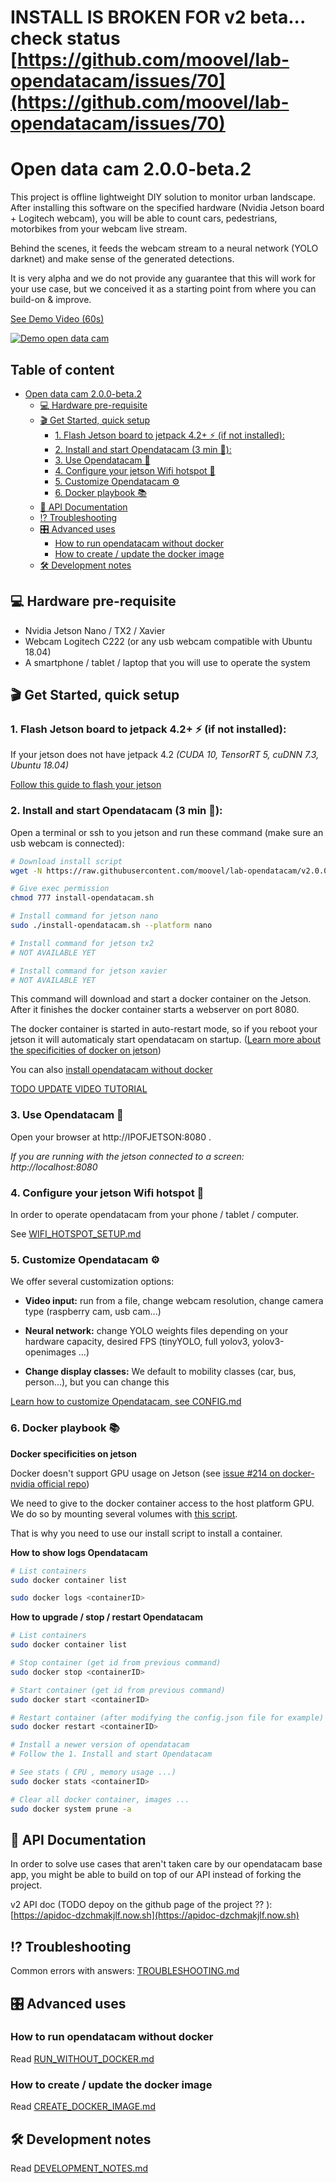 # INSTALL IS BROKEN FOR v2 beta... check status [https://github.com/moovel/lab-opendatacam/issues/70](https://github.com/moovel/lab-opendatacam/issues/70)

# Open data cam 2.0.0-beta.2

This project is offline lightweight DIY solution to monitor urban landscape. After installing this software on the specified hardware (Nvidia Jetson board + Logitech webcam), you will be able to count cars, pedestrians, motorbikes from your webcam live stream.

Behind the scenes, it feeds the webcam stream to a neural network (YOLO darknet) and make sense of the generated detections.

It is very alpha and we do not provide any guarantee that this will work for your use case, but we conceived it as a starting point from where you can build-on & improve.

[See Demo Video (60s)](https://www.youtube.com/watch?v=NwXrXHHGSgk)

[![Demo open data cam](https://img.youtube.com/vi/A-TvSjAU1pk/0.jpg)](https://www.youtube.com/watch?v=A-TvSjAU1pk)

## Table of content

- [Open data cam 2.0.0-beta.2](#open-data-cam-200-beta2)
  * [💻 Hardware pre-requisite](#-hardware-pre-requisite)
  * [🎬 Get Started, quick setup](#-get-started-quick-setup)
    + [1. Flash Jetson board to jetpack 4.2+ ⚡️ ️(if not installed)️:](#1-flash-jetson-board-to-jetpack-42-️-️if-not-installed️)
    + [2. Install and start Opendatacam (3 min 🚀):](#2-install-and-start-opendatacam-3-min-)
    + [3. Use Opendatacam 🖖](#3-use-opendatacam-)
    + [4. Configure your jetson Wifi hotspot 📲](#4-configure-your-jetson-wifi-hotspot-)
    + [5. Customize Opendatacam ️️⚙️](#5-customize-opendatacam-)
    + [6. Docker playbook ️📚](#6-docker-playbook-)
  * [🔌 API Documentation](#-api-documentation)
  * [⁉️ Troubleshooting](#-troubleshooting)
  * [🎛 Advanced uses](#-advanced-uses)
    + [How to run opendatacam without docker](#how-to-run-opendatacam-without-docker)
    + [How to create / update the docker image](#how-to-create--update-the-docker-image)
  * [🛠 Development notes](#-development-notes)

## 💻 Hardware pre-requisite

- Nvidia Jetson Nano / TX2 / Xavier
- Webcam Logitech C222 (or any usb webcam compatible with Ubuntu 18.04)
- A smartphone / tablet / laptop that you will use to operate the system

## 🎬 Get Started, quick setup

### 1. Flash Jetson board to jetpack 4.2+ ⚡️ ️(if not installed)️:

If your jetson does not have jetpack 4.2 *(CUDA 10, TensorRT 5, cuDNN 7.3, Ubuntu 18.04)*

[Follow this guide to flash your jetson](https://github.com/moovel/lab-opendatacam/blob/v2/doc/FLASH_JETSON.md)


### 2. Install and start Opendatacam (3 min 🚀):

Open a terminal or ssh to you jetson and run these command (make sure an usb webcam is connected):

```bash
# Download install script
wget -N https://raw.githubusercontent.com/moovel/lab-opendatacam/v2.0.0-beta.2/docker/run-jetson/install-opendatacam.sh

# Give exec permission
chmod 777 install-opendatacam.sh

# Install command for jetson nano
sudo ./install-opendatacam.sh --platform nano

# Install command for jetson tx2
# NOT AVAILABLE YET

# Install command for jetson xavier
# NOT AVAILABLE YET
```

This command will download and start a docker container on the Jetson. After it finishes the docker container starts a webserver on port 8080.

The docker container is started in auto-restart mode, so if you reboot your jetson it will automaticaly start opendatacam on startup. ([Learn more about the specificities of docker on jetson](#6-docker-playbook-))

You can also [install opendatacam without docker](#how-to-run-opendatacam-without-docker)

[TODO UPDATE VIDEO TUTORIAL](https://www.youtube.com/watch?v=NwXrXHHGSgk)

### 3. Use Opendatacam 🖖

Open your browser at http://IPOFJETSON:8080 .

*If you are running with the jetson connected to a screen: http://localhost:8080*

### 4. Configure your jetson Wifi hotspot 📲

In order to operate opendatacam from your phone / tablet / computer.

See [WIFI_HOTSPOT_SETUP.md](https://github.com/moovel/lab-opendatacam/blob/v2/doc/WIFI_HOTSPOT_SETUP.md)

### 5. Customize Opendatacam ️️⚙️

We offer several customization options:

- **Video input:** run from a file, change webcam resolution, change camera type (raspberry cam, usb cam...)

- **Neural network:** change YOLO weights files depending on your hardware capacity, desired FPS (tinyYOLO, full yolov3, yolov3-openimages ...)

- **Change display classes:** We default to mobility classes (car, bus, person...), but you can change this

[Learn how to customize Opendatacam, see CONFIG.md](https://github.com/moovel/lab-opendatacam/blob/v2/doc/CONFIG.md)

### 6. Docker playbook ️📚

**Docker specificities on jetson**

Docker doesn't support GPU usage on Jetson (see [issue #214 on docker-nvidia official repo](https://github.com/NVIDIA/nvidia-docker/issues/214))

We need to give to the docker container access to the host platform GPU. We do so by mounting several volumes with [this script](https://github.com/moovel/lab-opendatacam/blob/v2/docker/run-jetson/run-docker.sh).

That is why you need to use our install script to install a container.

**How to show logs Opendatacam**

```bash
# List containers
sudo docker container list

sudo docker logs <containerID>
```

**How to upgrade / stop / restart Opendatacam**

```bash
# List containers
sudo docker container list

# Stop container (get id from previous command)
sudo docker stop <containerID>

# Start container (get id from previous command)
sudo docker start <containerID>

# Restart container (after modifying the config.json file for example)
sudo docker restart <containerID>

# Install a newer version of opendatacam
# Follow the 1. Install and start Opendatacam

# See stats ( CPU , memory usage ...)
sudo docker stats <containerID>

# Clear all docker container, images ...
sudo docker system prune -a
```

## 🔌 API Documentation

In order to solve use cases that aren't taken care by our opendatacam base app, you might be able to build on top of our API instead of forking the project.

v2 API doc (TODO depoy on the github page of the project ?? ): [https://apidoc-dzchmakjlf.now.sh](https://apidoc-dzchmakjlf.now.sh)


## ⁉️ Troubleshooting

Common errors with answers: [TROUBLESHOOTING.md](https://github.com/moovel/lab-opendatacam/blob/v2/doc/TROUBLESHOOTING.md)

## 🎛 Advanced uses

### How to run opendatacam without docker

Read [RUN_WITHOUT_DOCKER.md](https://github.com/moovel/lab-opendatacam/blob/v2/doc/RUN_WITHOUT_DOCKER.md)

### How to create / update the docker image

Read [CREATE_DOCKER_IMAGE.md](https://github.com/moovel/lab-opendatacam/blob/v2/doc/CREATE_DOCKER_IMAGE.md)


## 🛠 Development notes

Read [DEVELOPMENT_NOTES.md](https://github.com/moovel/lab-opendatacam/blob/v2/doc/DEVELOPMENT_NOTES.md)



